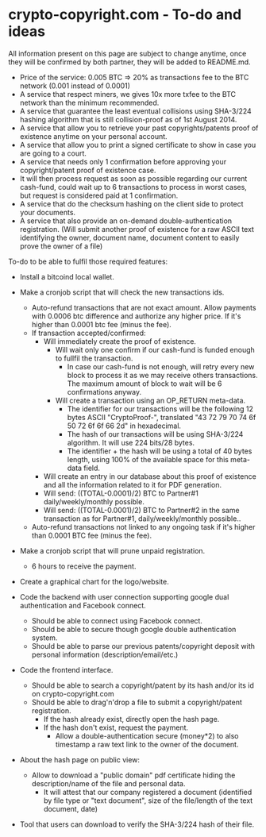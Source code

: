 crypto-copyright.com - To-do and ideas
====================

All information present on this page are subject to change anytime, once they will be confirmed by both partner, they will be added to README.md.

- Price of the service: 0.005 BTC => 20% as transactions fee to the BTC network (0.001 instead of 0.0001)
- A service that respect miners, we gives 10x more txfee to the BTC network than the minimum recommended.
- A service that guarantee the least eventual collisions using SHA-3/224 hashing algorithm that is still collision-proof as of 1st August 2014.
- A service that allow you to retrieve your past copyrights/patents proof of existence anytime on your personal account.
- A service that allow you to print a signed certificate to show in case you are going to a court.
- A service that needs only 1 confirmation before approving your copyright/patent proof of existence case.
 - It will then process request as soon as possible regarding our current cash-fund, could wait up to 6 transactions to process in worst cases, but request is considered paid at 1 confirmation.
- A service that do the checksum hashing on the client side to protect your documents.
- A service that also provide an on-demand double-authentication registration. (Will submit another proof of existence for a raw ASCII text identifying the owner, document name, document content to easily prove the owner of a file)

To-do to be able to fulfil those required features:
- Install a bitcoind local wallet.
- Make a cronjob script that will check the new transactions ids.
  - Auto-refund transactions that are not exact amount. Allow payments with 0.0006 btc difference and authorize any higher price. If it's higher than 0.0001 btc fee (minus the fee).
  - If transaction accepted/confirmed:
     - Will immediately create the proof of existence.
	   - Will wait only one confirm if our cash-fund is funded enough to fullfil the transaction.
	     - In case our cash-fund is not enough, will retry every new block to process it as we may receive others transactions. The maximum amount of block to wait will be 6 confirmations anyway.
	   - Will create a transaction using an OP_RETURN meta-data.
	     - The identifier for our transactions will be the following 12 bytes ASCII "CryptoProof-", translated "43 72 79 70 74 6f 50 72 6f 6f 66 2d" in hexadecimal.
	     - The hash of our transactions will be using SHA-3/224 algorithm. It will use 224 bits/28 bytes.
	     - The identifier + the hash will be using a total of 40 bytes length, using 100% of the available space for this meta-data field.
	 - Will create an entry in our database about this proof of existence and all the information related to it for PDF generation.
	 - Will send: ((TOTAL-0.0001)/2) BTC to Partner#1 daily/weekly/monthly possible.
	 - Will send: ((TOTAL-0.0001)/2) BTC to Partner#2 in the same transaction as for Partner#1, daily/weekly/monthly possible..
  - Auto-refund transactions not linked to any ongoing task if it's higher than 0.0001 BTC fee (minus the fee).
- Make a cronjob script that will prune unpaid registration.
  - 6 hours to receive the payment.
- Create a graphical chart for the logo/website.
- Code the backend with user connection supporting google dual authentication and Facebook connect.
  - Should be able to connect using Facebook connect.
  - Should be able to secure though google double authentication system.
  - Should be able to parse our previous patents/copyright deposit with personal information (description/email/etc.)
- Code the frontend interface.
  - Should be able to search a copyright/patent by its hash and/or its id on crypto-copyright.com
  - Should be able to drag'n'drop a file to submit a copyright/patent registration.
    - If the hash already exist, directly open the hash page.
	- If the hash don't exist, request the payment.
	  - Allow a double-authentication secure (money*2) to also timestamp a raw text link to the owner of the document.
- About the hash page on public view:
  - Allow to download a "public domain" pdf certificate hiding the description/name of the file and personal data.
    - It will attest that our company registered a document (identified by file type or "text document", size of the file/length of the text document, date)

- Tool that users can download to verify the SHA-3/224 hash of their file.
